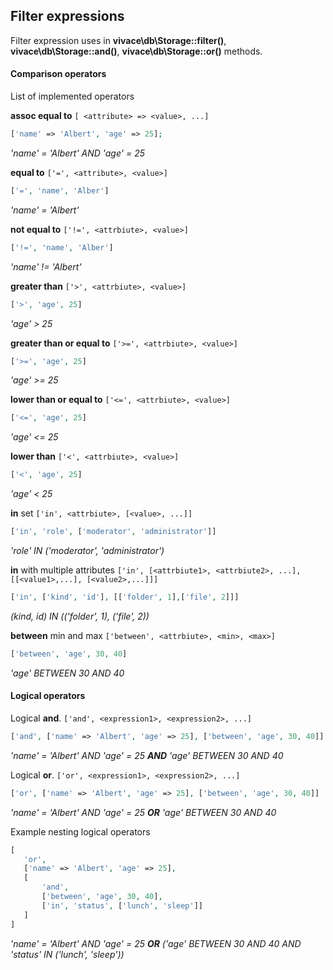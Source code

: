 ## Filter expressions
Filter expression uses in __vivace\db\Storage::filter()__, __vivace\db\Storage::and()__, __vivace\db\Storage::or()__
methods.
#### Comparison operators
List of implemented operators

__assoc equal to__ `[ <attribute> => <value>, ...]`
```php
['name' => 'Albert', 'age' => 25];
```
_'name' = 'Albert' AND 'age' = 25_

__equal to__ `['=', <attribute>, <value>]`
```php
['=', 'name', 'Alber']
```
_'name' = 'Albert'_ 

__not equal to__ `['!=', <attrbiute>, <value>]`
```php
['!=', 'name', 'Alber']
```
_'name' != 'Albert'_

__greater than__  `['>', <attrbiute>, <value>]`
```php
['>', 'age', 25]
```
_'age' > 25_

__greater than or equal to__  `['>=', <attrbiute>, <value>]`
```php
['>=', 'age', 25]
```
_'age' >= 25_


__lower than or equal to__  `['<=', <attrbiute>, <value>]`
```php
['<=', 'age', 25]
```
_'age' <= 25_

__lower than__  `['<', <attrbiute>, <value>]`
```php
['<', 'age', 25]
```
_'age' < 25_

__in__ set  `['in', <attrbiute>, [<value>, ...]]`
```php
['in', 'role', ['moderator', 'administrator']]
```
_'role' IN ('moderator', 'administrator')_

__in__ with multiple attributes  `['in', [<attrbiute1>, <attrbiute2>, ...], [[<value1>,...], [<value2>,...]]]`
```php
['in', ['kind', 'id'], [['folder', 1],['file', 2]]]
```
_(kind, id) IN (('folder', 1), ('file', 2))_

__between__ min and max  `['between', <attrbiute>, <min>, <max>]`
```php
['between', 'age', 30, 40]
```
_'age' BETWEEN 30 AND 40_

#### Logical operators
Logical __and__.   `['and', <expression1>, <expression2>, ...]`
```php
['and', ['name' => 'Albert', 'age' => 25], ['between', 'age', 30, 40]]
```
 _'name' = 'Albert' AND 'age' = 25 __AND__ 'age' BETWEEN 30 AND 40_

Logical __or__. `['or', <expression1>, <expression2>, ...]`
```php
['or', ['name' => 'Albert', 'age' => 25], ['between', 'age', 30, 40]]
```
 _'name' = 'Albert' AND 'age' = 25 __OR__ 'age' BETWEEN 30 AND 40_
 
 Example nesting logical operators 
 ```php
 [
    'or', 
    ['name' => 'Albert', 'age' => 25],
    [
        'and',
        ['between', 'age', 30, 40],
        ['in', 'status', ['lunch', 'sleep']]
    ] 
 ]
 ```
  _'name' = 'Albert' AND 'age' = 25 __OR__ ('age' BETWEEN 30 AND 40 AND 'status' IN ('lunch', 'sleep'))_